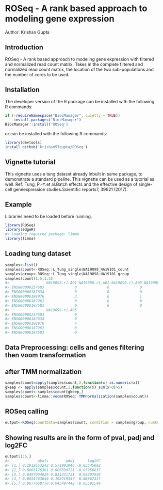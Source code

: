 
<!-- README.md is generated from README.Rmd. Please edit that file -->

# ROSeq - A rank based approach to modeling gene expression

Author: Krishan Gupta

## Introduction

ROSeq - A rank based approach to modeling gene expression with filtered
and normalized read count matrix. Takes in the complete filtered and
normalized read count matrix, the location of the two sub-populations
and the number of cores to be used.

## Installation

The developer version of the R package can be installed with the
following R commands:

``` r
if (!requireNamespace("BiocManager", quietly = TRUE))
    install.packages("BiocManager")
BiocManager::install('ROSeq')
```

or can be installed with the following R commands:

``` r
library(devtools)
install_github('krishan57gupta/ROSeq')
```

## Vignette tutorial

This vignette uses a tung dataset already inbuilt in same package, to
demonstrate a standard pipeline. This vignette can be used as a tutorial
as well. Ref: Tung, P.-Y.et al.Batch effects and the effective design of
single-cell geneexpression studies.Scientific reports7, 39921 (2017).

## Example

Libraries need to be loaded before running.

``` r
library(ROSeq)
library(edgeR)
#> Loading required package: limma
library(limma)
```

## Loading tung dataset

``` r
samples<-list()
samples$count<-ROSeq::L_Tung_single$NA19098_NA19101_count
samples$group<-ROSeq::L_Tung_single$NA19098_NA19101_group
samples$count[1:5,1:5]
#>                 NA19098.r1.A01 NA19098.r1.A02 NA19098.r1.A03 NA19098.r1.A04
#> ENSG00000237683              0              0              0              1
#> ENSG00000187634              0              0              0              0
#> ENSG00000188976              3              6              1              3
#> ENSG00000187961              0              0              0              0
#> ENSG00000187583              0              0              0              0
#>                 NA19098.r1.A05
#> ENSG00000237683              0
#> ENSG00000187634              0
#> ENSG00000188976              4
#> ENSG00000187961              0
#> ENSG00000187583              0
```

## Data Preprocessing: cells and genes filtering then voom transformation

## after TMM normalization

``` r
samples$count=apply(samples$count,2,function(x) as.numeric(x))
gkeep <- apply(samples$count,1,function(x) sum(x>0)>5)
samples$count<-samples$count[gkeep,]
samples$count<-limma::voom(ROSeq::TMMnormalization(samples$count))
```

## ROSeq calling

``` r
output<-ROSeq(countData=samples$count, condition = samples$group, numCores=1)
```

## Showing results are in the form of pval, padj and log2FC

``` r
output[1:5,]
#>             pVals        pAdj      log2FC
#> [1,] 0.2912653242 0.571901046 -0.03545082
#> [2,] 0.0003176301 0.006390721 -0.07956817
#> [3,] 0.6497064020 0.831221721  0.03307939
#> [4,] 0.0554763840 0.198719347 -0.08567317
#> [5,] 0.0077068770 0.045497442 -0.05582549
```
